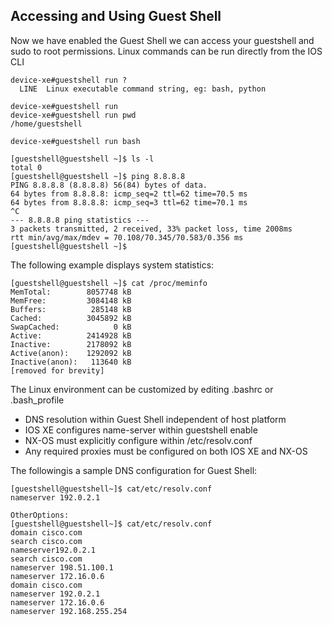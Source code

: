 ## Accessing and Using Guest Shell

Now we have enabled the Guest Shell we can access your guestshell and sudo to root permissions. 
Linux commands can be run directly from the IOS CLI

```
device-xe#guestshell run ?
  LINE  Linux executable command string, eg: bash, python

device-xe#guestshell run
device-xe#guestshell run pwd
/home/guestshell
```

```
device-xe#guestshell run bash

[guestshell@guestshell ~]$ ls -l
total 0
[guestshell@guestshell ~]$ ping 8.8.8.8
PING 8.8.8.8 (8.8.8.8) 56(84) bytes of data.
64 bytes from 8.8.8.8: icmp_seq=2 ttl=62 time=70.5 ms
64 bytes from 8.8.8.8: icmp_seq=3 ttl=62 time=70.1 ms
^C
--- 8.8.8.8 ping statistics ---
3 packets transmitted, 2 received, 33% packet loss, time 2008ms
rtt min/avg/max/mdev = 70.108/70.345/70.583/0.356 ms
[guestshell@guestshell ~]$

```
The following example displays system statistics:

```
[guestshell@guestshell ~]$ cat /proc/meminfo
MemTotal:        8057748 kB
MemFree:         3084148 kB
Buffers:          285148 kB
Cached:          3045892 kB
SwapCached:            0 kB
Active:          2414928 kB
Inactive:        2178092 kB
Active(anon):    1292092 kB
Inactive(anon):   113640 kB
[removed for brevity]
```
The Linux environment can be customized by editing .bashrc or .bash_profile

- DNS resolution within Guest Shell independent of host platform
- IOS XE configures name-server within guestshell enable
- NX-OS must explicitly configure within /etc/resolv.conf
- Any required proxies must be configured on both IOS XE and NX-OS

The followingis a sample DNS configuration for Guest Shell:
```
[guestshell@guestshell~]$ cat/etc/resolv.conf
nameserver 192.0.2.1

OtherOptions:
[guestshell@guestshell~]$ cat/etc/resolv.conf
domain cisco.com
search cisco.com
nameserver192.0.2.1
search cisco.com
nameserver 198.51.100.1
nameserver 172.16.0.6
domain cisco.com
nameserver 192.0.2.1
nameserver 172.16.0.6
nameserver 192.168.255.254
```

